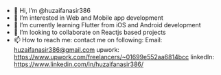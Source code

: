 - 👋 Hi, I’m @huzaifanasir386
- 👀 I’m interested in Web and Mobile app development
- 🌱 I’m currently learning Flutter from iOS and Android development
- 💞️ I’m looking to collaborate on Reactjs based projects
- 📫 How to reach me: contact me on following:
      Email: huzaifanasir386@gmail.com
      upwork: https://www.upwork.com/freelancers/~01699e552aa6814bcc
      linkedIn: https://www.linkedin.com/in/huzaifanasir386/
